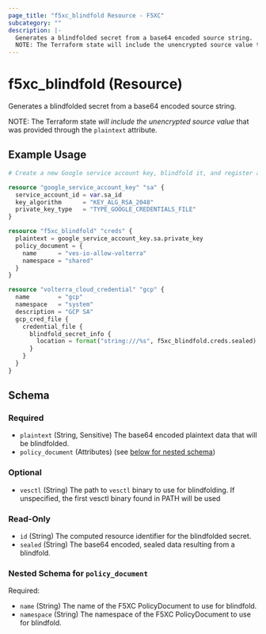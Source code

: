 ```yaml
---
page_title: "f5xc_blindfold Resource - F5XC"
subcategory: ""
description: |-
  Generates a blindfolded secret from a base64 encoded source string.
  NOTE: The Terraform state will include the unencrypted source value that was provided through the plaintext attribute.
---
```


# f5xc_blindfold (Resource)

Generates a blindfolded secret from a base64 encoded source string.

NOTE: The Terraform state *will include the unencrypted source value* that was provided through the `plaintext` attribute.

## Example Usage

```terraform
# Create a new Google service account key, blindfold it, and register as a Cloud Credential to provision GCP VPC sites.

resource "google_service_account_key" "sa" {
  service_account_id = var.sa_id
  key_algorithm      = "KEY_ALG_RSA_2048"
  private_key_type   = "TYPE_GOOGLE_CREDENTIALS_FILE"
}

resource "f5xc_blindfold" "creds" {
  plaintext = google_service_account_key.sa.private_key
  policy_document = {
    name      = "ves-io-allow-volterra"
    namespace = "shared"
  }
}

resource "volterra_cloud_credential" "gcp" {
  name        = "gcp"
  namespace   = "system"
  description = "GCP SA"
  gcp_cred_file {
    credential_file {
      blindfold_secret_info {
        location = format("string:///%s", f5xc_blindfold.creds.sealed)
      }
    }
  }
}
```

<!-- schema generated by tfplugindocs -->
## Schema

### Required

- `plaintext` (String, Sensitive) The base64 encoded plaintext data that will be blindfolded.
- `policy_document` (Attributes) (see [below for nested schema](#nestedatt--policy_document))

### Optional

- `vesctl` (String) The path to `vesctl` binary to use for blindfolding. If unspecified, the first vesctl binary found in PATH will be used

### Read-Only

- `id` (String) The computed resource identifier for the blindfolded secret.
- `sealed` (String) The base64 encoded, sealed data resulting from a blindfold.

<a id="nestedatt--policy_document"></a>
### Nested Schema for `policy_document`

Required:

- `name` (String) The name of the F5XC PolicyDocument to use for blindfold.
- `namespace` (String) The namespace of the F5XC PolicyDocument to use for blindfold.

